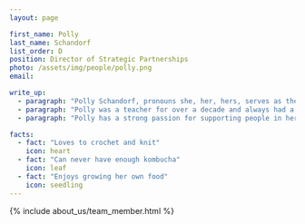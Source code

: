 ```yaml
---
layout: page

first_name: Polly
last_name: Schandorf
list_order: D
position: Director of Strategic Partnerships
photo: /assets/img/people/polly.png
email:

write_up:
  - paragraph: "Polly Schandorf, pronouns she, her, hers, serves as the Director of Strategic Partnerships, leading the strategic development of partnerships with our nonprofit partners. She leads event design and execution and lends her expertise to team leads and product managers to foster growth, inclusivity, and community. Polly is primarily responsible for determining barriers to sustained programmatic participation, retention, and partnerships that center around people from historically marginalized and oppressed communities."
  - paragraph: "Polly was a teacher for over a decade and always had a passion for technology. Coding Python was a hobby for a while, so transitioning to tech was a natural career progression. She attended a bootcamp, and has been working in the Rails industry for the last 5 years. She loves the Ruby community and enjoys supporting newcomers to the community, making sure there is space for everyone. She has spoken at RailsConf, RubyConf, and RubyNation. Polly has a long history of community service and has been volunteering for various organizations since the age of 14. For almost a decade, she has been involved with her local food pantry and soup kitchen, and has even served on the board. She also served as a CASA (Court Appointed Special Advocate) for a young person in foster care for 2 years."
  - paragraph: "Polly has a strong passion for supporting people in her community, especially children. She loves to knit, can never have enough kombucha, and enjoys growing her own food."

facts:
  - fact: "Loves to crochet and knit"
    icon: heart
  - fact: "Can never have enough kombucha"
    icon: leaf
  - fact: "Enjoys growing her own food"
    icon: seedling
---
```


{% include about_us/team_member.html %}
